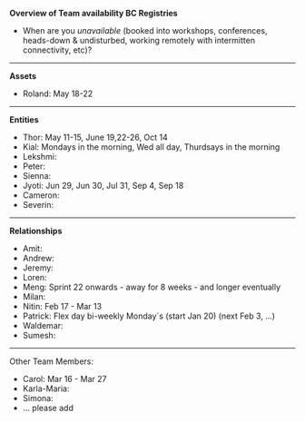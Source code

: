**Overview of Team availability BC Registries**
- When are you _unavailable_ (booked into workshops, conferences, heads-down & undisturbed, working remotely with intermitten connectivity, etc)?  
----

**Assets**
* Roland: May 18-22

----
**Entities** 
* Thor: May 11-15, June 19,22-26, Oct 14
* Kial: Mondays in the morning, Wed all day, Thurdsays in the morning
* Lekshmi:
* Peter:
* Sienna:
* Jyoti: Jun 29, Jun 30, Jul 31, Sep 4, Sep 18
* Cameron:
* Severin:


----
**Relationships** 
* Amit: 
* Andrew: 
* Jeremy: 
* Loren: 
* Meng: Sprint 22 onwards - away for 8 weeks - and longer eventually
* Milan: 
* Nitin: Feb 17 - Mar 13
* Patrick: Flex day bi-weekly Monday´s (start Jan 20) (next Feb 3, ...)
* Waldemar: 
* Sumesh:


----
Other Team Members:
* Carol: Mar 16 - Mar 27
* Karla-Maria:
* Simona:
* ... please add
